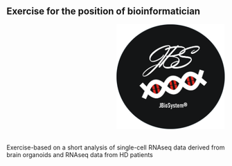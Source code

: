 ## Exercise for the position of bioinformatician


<p align="right">
<img  src="https://github.com/jkubis96/JSEQ_scRNAseq/blob/main/setup/fig/logo_jbs.PNG?raw=true" alt="drawing" width="250" />
</p>


<br />

<div align="justify"> Exercise-based on a short analysis of single-cell RNAseq data derived from brain organoids and RNAseq data from HD patients <div />

<br />

